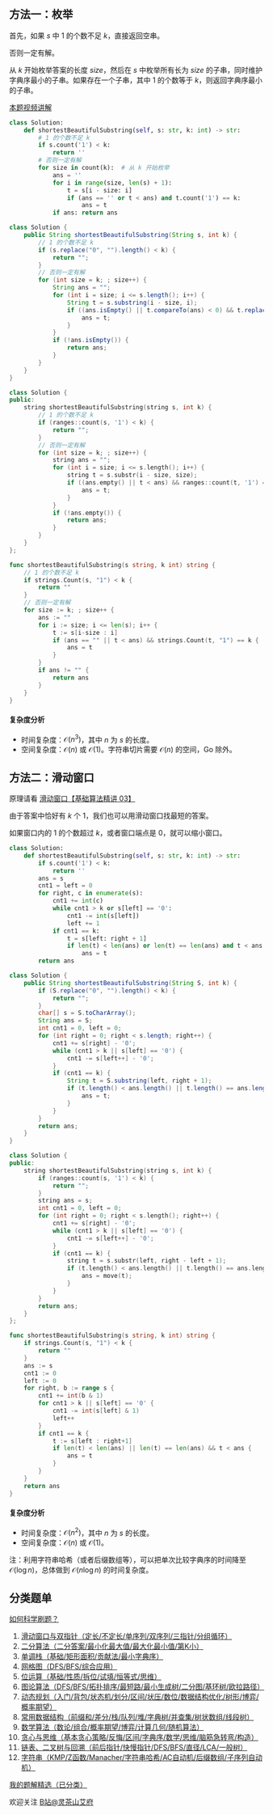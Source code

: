 ## 方法一：枚举

首先，如果 $s$ 中 $1$ 的个数不足 $k$，直接返回空串。

否则一定有解。

从 $k$ 开始枚举答案的长度 $\textit{size}$，然后在 $s$ 中枚举所有长为 $\textit{size}$ 的子串，同时维护字典序最小的子串。如果存在一个子串，其中 $1$ 的个数等于 $k$，则返回字典序最小的子串。

[本题视频讲解](https://www.bilibili.com/video/BV1aC4y1G7dB/)

```py [sol-Python3]
class Solution:
    def shortestBeautifulSubstring(self, s: str, k: int) -> str:
        # 1 的个数不足 k
        if s.count('1') < k:
            return ''
        # 否则一定有解
        for size in count(k):  # 从 k 开始枚举
            ans = ''
            for i in range(size, len(s) + 1):
                t = s[i - size: i]
                if (ans == '' or t < ans) and t.count('1') == k:
                    ans = t
            if ans: return ans
```

```java [sol-Java]
class Solution {
    public String shortestBeautifulSubstring(String s, int k) {
        // 1 的个数不足 k
        if (s.replace("0", "").length() < k) {
            return "";
        }
        // 否则一定有解
        for (int size = k; ; size++) {
            String ans = "";
            for (int i = size; i <= s.length(); i++) {
                String t = s.substring(i - size, i);
                if ((ans.isEmpty() || t.compareTo(ans) < 0) && t.replace("0", "").length() == k) {
                    ans = t;
                }
            }
            if (!ans.isEmpty()) {
                return ans;
            }
        }
    }
}
```

```cpp [sol-C++]
class Solution {
public:
    string shortestBeautifulSubstring(string s, int k) {
        // 1 的个数不足 k
        if (ranges::count(s, '1') < k) {
            return "";
        }
        // 否则一定有解
        for (int size = k; ; size++) {
            string ans = "";
            for (int i = size; i <= s.length(); i++) {
                string t = s.substr(i - size, size);
                if ((ans.empty() || t < ans) && ranges::count(t, '1') == k) {
                    ans = t;
                }
            }
            if (!ans.empty()) {
                return ans;
            }
        }
    }
};
```

```go [sol-Go]
func shortestBeautifulSubstring(s string, k int) string {
	// 1 的个数不足 k
	if strings.Count(s, "1") < k {
		return ""
	}
	// 否则一定有解
	for size := k; ; size++ {
		ans := ""
		for i := size; i <= len(s); i++ {
			t := s[i-size : i]
			if (ans == "" || t < ans) && strings.Count(t, "1") == k {
				ans = t
			}
		}
		if ans != "" {
			return ans
		}
	}
}
```

#### 复杂度分析

- 时间复杂度：$\mathcal{O}(n^3)$，其中 $n$ 为 $s$ 的长度。
- 空间复杂度：$\mathcal{O}(n)$ 或 $\mathcal{O}(1)$。字符串切片需要 $\mathcal{O}(n)$ 的空间，Go 除外。

## 方法二：滑动窗口

原理请看 [滑动窗口【基础算法精讲 03】](https://www.bilibili.com/video/BV1hd4y1r7Gq/)

由于答案中恰好有 $k$ 个 $1$，我们也可以用滑动窗口找最短的答案。

如果窗口内的 $1$ 的个数超过 $k$，或者窗口端点是 $0$，就可以缩小窗口。

```py [sol-Python3]
class Solution:
    def shortestBeautifulSubstring(self, s: str, k: int) -> str:
        if s.count('1') < k:
            return ''
        ans = s
        cnt1 = left = 0
        for right, c in enumerate(s):
            cnt1 += int(c)
            while cnt1 > k or s[left] == '0':
                cnt1 -= int(s[left])
                left += 1
            if cnt1 == k:
                t = s[left: right + 1]
                if len(t) < len(ans) or len(t) == len(ans) and t < ans:
                    ans = t
        return ans
```

```java [sol-Java]
class Solution {
    public String shortestBeautifulSubstring(String S, int k) {
        if (S.replace("0", "").length() < k) {
            return "";
        }
        char[] s = S.toCharArray();
        String ans = S;
        int cnt1 = 0, left = 0;
        for (int right = 0; right < s.length; right++) {
            cnt1 += s[right] - '0';
            while (cnt1 > k || s[left] == '0') {
                cnt1 -= s[left++] - '0';
            }
            if (cnt1 == k) {
                String t = S.substring(left, right + 1);
                if (t.length() < ans.length() || t.length() == ans.length() && t.compareTo(ans) < 0) {
                    ans = t;
                }
            }
        }
        return ans;
    }
}
```

```cpp [sol-C++]
class Solution {
public:
    string shortestBeautifulSubstring(string s, int k) {
        if (ranges::count(s, '1') < k) {
            return "";
        }
        string ans = s;
        int cnt1 = 0, left = 0;
        for (int right = 0; right < s.length(); right++) {
            cnt1 += s[right] - '0';
            while (cnt1 > k || s[left] == '0') {
                cnt1 -= s[left++] - '0';
            }
            if (cnt1 == k) {
                string t = s.substr(left, right - left + 1);
                if (t.length() < ans.length() || t.length() == ans.length() && t < ans) {
                    ans = move(t);
                }
            }
        }
        return ans;
    }
};
```

```go [sol-Go]
func shortestBeautifulSubstring(s string, k int) string {
	if strings.Count(s, "1") < k {
		return ""
	}
	ans := s
	cnt1 := 0
	left := 0
	for right, b := range s {
		cnt1 += int(b & 1)
		for cnt1 > k || s[left] == '0' {
			cnt1 -= int(s[left] & 1)
			left++
		}
		if cnt1 == k {
			t := s[left : right+1]
			if len(t) < len(ans) || len(t) == len(ans) && t < ans {
				ans = t
			}
		}
	}
	return ans
}
```

#### 复杂度分析

- 时间复杂度：$\mathcal{O}(n^2)$，其中 $n$ 为 $s$ 的长度。
- 空间复杂度：$\mathcal{O}(n)$ 或 $\mathcal{O}(1)$。

注：利用字符串哈希（或者后缀数组等），可以把单次比较字典序的时间降至 $\mathcal{O}(\log n)$，总体做到 $\mathcal{O}(n\log n)$ 的时间复杂度。

## 分类题单

[如何科学刷题？](https://leetcode.cn/circle/discuss/RvFUtj/)

1. [滑动窗口与双指针（定长/不定长/单序列/双序列/三指针/分组循环）](https://leetcode.cn/circle/discuss/0viNMK/)
2. [二分算法（二分答案/最小化最大值/最大化最小值/第K小）](https://leetcode.cn/circle/discuss/SqopEo/)
3. [单调栈（基础/矩形面积/贡献法/最小字典序）](https://leetcode.cn/circle/discuss/9oZFK9/)
4. [网格图（DFS/BFS/综合应用）](https://leetcode.cn/circle/discuss/YiXPXW/)
5. [位运算（基础/性质/拆位/试填/恒等式/思维）](https://leetcode.cn/circle/discuss/dHn9Vk/)
6. [图论算法（DFS/BFS/拓扑排序/最短路/最小生成树/二分图/基环树/欧拉路径）](https://leetcode.cn/circle/discuss/01LUak/)
7. [动态规划（入门/背包/状态机/划分/区间/状压/数位/数据结构优化/树形/博弈/概率期望）](https://leetcode.cn/circle/discuss/tXLS3i/)
8. [常用数据结构（前缀和/差分/栈/队列/堆/字典树/并查集/树状数组/线段树）](https://leetcode.cn/circle/discuss/mOr1u6/)
9. [数学算法（数论/组合/概率期望/博弈/计算几何/随机算法）](https://leetcode.cn/circle/discuss/IYT3ss/)
10. [贪心与思维（基本贪心策略/反悔/区间/字典序/数学/思维/脑筋急转弯/构造）](https://leetcode.cn/circle/discuss/g6KTKL/)
11. [链表、二叉树与回溯（前后指针/快慢指针/DFS/BFS/直径/LCA/一般树）](https://leetcode.cn/circle/discuss/K0n2gO/)
12. [字符串（KMP/Z函数/Manacher/字符串哈希/AC自动机/后缀数组/子序列自动机）](https://leetcode.cn/circle/discuss/SJFwQI/)

[我的题解精选（已分类）](https://github.com/EndlessCheng/codeforces-go/blob/master/leetcode/SOLUTIONS.md)

欢迎关注 [B站@灵茶山艾府](https://space.bilibili.com/206214)
